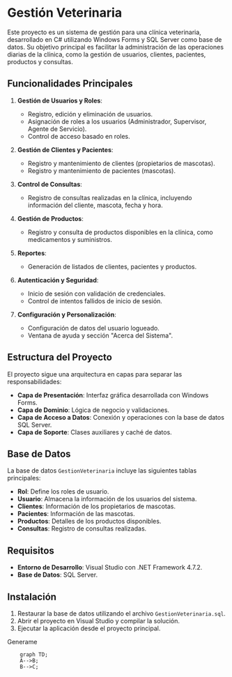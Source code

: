 # Gestión Veterinaria

Este proyecto es un sistema de gestión para una clínica veterinaria, desarrollado en C# utilizando Windows Forms y SQL Server como base de datos. Su objetivo principal es facilitar la administración de las operaciones diarias de la clínica, como la gestión de usuarios, clientes, pacientes, productos y consultas.

## Funcionalidades Principales

1. **Gestión de Usuarios y Roles**:
   - Registro, edición y eliminación de usuarios.
   - Asignación de roles a los usuarios (Administrador, Supervisor, Agente de Servicio).
   - Control de acceso basado en roles.

2. **Gestión de Clientes y Pacientes**:
   - Registro y mantenimiento de clientes (propietarios de mascotas).
   - Registro y mantenimiento de pacientes (mascotas).

3. **Control de Consultas**:
   - Registro de consultas realizadas en la clínica, incluyendo información del cliente, mascota, fecha y hora.

4. **Gestión de Productos**:
   - Registro y consulta de productos disponibles en la clínica, como medicamentos y suministros.

5. **Reportes**:
   - Generación de listados de clientes, pacientes y productos.

6. **Autenticación y Seguridad**:
   - Inicio de sesión con validación de credenciales.
   - Control de intentos fallidos de inicio de sesión.

7. **Configuración y Personalización**:
   - Configuración de datos del usuario logueado.
   - Ventana de ayuda y sección "Acerca del Sistema".

## Estructura del Proyecto

El proyecto sigue una arquitectura en capas para separar las responsabilidades:

- **Capa de Presentación**: Interfaz gráfica desarrollada con Windows Forms.
- **Capa de Dominio**: Lógica de negocio y validaciones.
- **Capa de Acceso a Datos**: Conexión y operaciones con la base de datos SQL Server.
- **Capa de Soporte**: Clases auxiliares y caché de datos.

## Base de Datos

La base de datos `GestionVeterinaria` incluye las siguientes tablas principales:

- **Rol**: Define los roles de usuario.
- **Usuario**: Almacena la información de los usuarios del sistema.
- **Clientes**: Información de los propietarios de mascotas.
- **Pacientes**: Información de las mascotas.
- **Productos**: Detalles de los productos disponibles.
- **Consultas**: Registro de consultas realizadas.

## Requisitos

- **Entorno de Desarrollo**: Visual Studio con .NET Framework 4.7.2.
- **Base de Datos**: SQL Server.

## Instalación

1. Restaurar la base de datos utilizando el archivo `GestionVeterinaria.sql`.
2. Abrir el proyecto en Visual Studio y compilar la solución.
3. Ejecutar la aplicación desde el proyecto principal.


Generame

```mermaid
    graph TD;
    A-->B; 
    B-->C;
```
